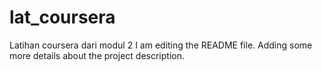 # lat_coursera
Latihan coursera dari modul 2
I am editing the README file. Adding some more details about the project description.
